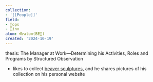 ```yaml
---
collection:
- '[[People]]'
field:
- 🐙ops
- 🐢inv
atom: 👓atom(BE🔄)
created: '2024-10-19'
---
```


thesis: The Manager at Work—Determining his Activities, Roles and Programs by Structured Observation

- likes to collect [beaver sculptures](https://mintzberg.org/sculptures), and he shares pictures of his collection on his personal website